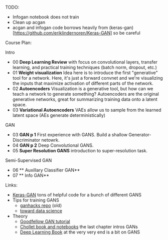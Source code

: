 TODO:
- Infogan notebook does not train
- Clean up acgan
- acgan and infogan code borrows heavily from (keras-gan)[https://github.com/eriklindernoren/Keras-GAN] so be careful


Course Plan:

Intro

- 00 **Deep Learning Review** with focus on convolutional layers, transfer learning, and practical training techniques (batch norm, dropout, etc.)
- 01 **Weight visualization** Idea here is to introduce the first "generative" tool for a network. Here, it's just a forward convnet and we're visualizing the inputs that maximize activation of different parts of the network. 
- 02 **Autoencoders** Visualization is a generative tool, but how can we teach a network to generate something? Autoencoders are the original generative networks, great for summarizing training data onto a latent space.
- 03 **Variational Autoencoders** VAEs allow us to sample from the learned latent space (AEs generate deterministically)

GAN

- 03 **GAN p 1** First experience with GANS. Build a shallow Generator-Discriminator netowrk.
- 04 **GAN p 2** Deep Convolutional GANS.
- 05 **Super Resolution GANS** introduction to super-resolution task.

Semi-Supervised GAN

- 06 ** Auxillary Classifier GAN**
- 07 ** Info GAN**

Links:
- [Keras-GAN](https://github.com/eriklindernoren/Keras-GAN) tons of helpful code for a bunch of different GANS
- Tips for training GANS
  - [ganhacks repo](https://github.com/soumith/ganhacks) (old)
  - [toward data science](https://towardsdatascience.com/intuitively-understanding-variational-autoencoders-1bfe67eb5daf)
- Theory
  - [Goodfellow GAN tutorial](https://arxiv.org/abs/1701.00160)
  - [Chollet book and notebooks](https://github.com/fchollet/deep-learning-with-python-notebooks) the last chapter intros GANs
  - [Deep Learning Book](http://www.deeplearningbook.org/contents/generative_models.html) at the very very end is a bit on GANS

